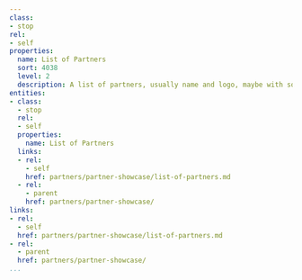 ```yaml
---
class:
- stop
rel:
- self
properties:
  name: List of Partners
  sort: 4038
  level: 2
  description: A list of partners, usually name and logo, maybe with some description.
entities:
- class:
  - stop
  rel:
  - self
  properties:
    name: List of Partners
  links:
  - rel:
    - self
    href: partners/partner-showcase/list-of-partners.md
  - rel:
    - parent
    href: partners/partner-showcase/
links:
- rel:
  - self
  href: partners/partner-showcase/list-of-partners.md
- rel:
  - parent
  href: partners/partner-showcase/
...
```

